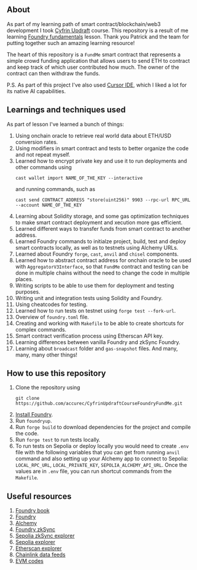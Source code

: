## About

As part of my learning path of smart contract/blockchain/web3 development I took [Cyfrin Updraft](https://updraft.cyfrin.io/dashboard) course. This repository is a result of me learning [Foundry fundamentals](https://updraft.cyfrin.io/courses/foundry) lesson. Thank you Patrick and the team for putting together such an amazing learning resource! 

The heart of this repository is a `FundMe` smart contract that represents a simple crowd funding application that allows users to send ETH to contract and keep track of which user contributed how much. The owner of the contract can then withdraw the funds.

P.S. As part of this project I've also used [Cursor IDE](https://www.cursor.com/), which I liked a lot for its native AI capabilities.

## Learnings and techniques used

As part of lesson I've learned a bunch of things:
1) Using onchain oracle to retrieve real world data about ETH/USD conversion rates.
2) Using modifiers in smart contract and tests to better organize the code and not repeat myself.
3) Learned how to encrypt private key and use it to run deployments and other commands using 
   ```
   cast wallet import NAME_OF_THE_KEY --interactive
   ``` 
   and running commands, such as 
   ```
   cast send CONTRACT_ADDRESS "store(uint256)" 9903 --rpc-url RPC_URL --account NAME_OF_THE_KEY
   ```
4) Learning about Solidity storage, and some gas optimization techniques to make smart contract deployment and xecution more gas efficient.
5) Learned different ways to transfer funds from smart contract to another address.
6) Learned Foundry commands to initialze project, build, test and deploy smart contracts locally, as well as to testnets using Alchemy URLs.
7) Learned about Foundry `forge`, `cast`, `anvil` and `chisel` components.
8) Learned how to abstract contract address for onchain oracle to be used with `AggregatorV3Interface`, so that `FundMe` contract and testing can be done in multiple chains without the need to change the code in multiple places.
9)  Writing scripts to be able to use them for deployment and testing purposes.
10) Writing unit and integration tests using Solidity and Foundry.
11) Using cheatcodes for testing.
12) Learned how to run tests on testnet using `forge test --fork-url`.
13) Overview of `foundry.toml` file.
14) Creating and working with `Makefile` to be able to create shortcuts for complex commands.
15) Smart contract verification process using Etherscan API key.
16) Learning differences between vanilla Foundry and zkSync Foundry.
17) Learning about `broadcast` folder and `gas-snapshot` files. And many, many, many other things!

## How to use this repository

1) Clone the repository using 
   ```
   git clone https://github.com/accurec/CyfrinUpdraftCourseFoundryFundMe.git
   ```
2) [Install Foundry](https://book.getfoundry.sh/getting-started/installation).
3) Run `foundryup`.
4) Run `forge build` to download dependencies for the project and compile the code.
5) Run `forge test` to run tests locally.
6) To run tests on Sepolia or deploy locally you would need to create `.env` file with the following variables that you can get from running `anvil` command and also setting up your Alchemy app to connect to Sepolia: `LOCAL_RPC_URL`, `LOCAL_PRIVATE_KEY`, `SEPOLIA_ALCHEMY_API_URL`. Once the values are in `.env` file, you can run shortcut commands from the `Makefile`.

## Useful resources

1) [Foundry book](https://book.getfoundry.sh/)
2) [Foundry](https://github.com/foundry-rs/foundry)
3) [Alchemy](https://www.alchemy.com/)
4) [Foundry zkSync](https://github.com/matter-labs/foundry-zksync)
5) [Sepolia zkSync explorer](https://sepolia.explorer.zksync.io/)
6) [Sepolia explorer](https://sepolia.etherscan.io/)
7) [Etherscan explorer](https://etherscan.io/)
8) [Chainlink data feeds](https://docs.chain.link/data-feeds)
9) [EVM codes](https://www.evm.codes/)
